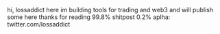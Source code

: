hi, lossaddict here
im building tools for trading and web3 and will publish some here
thanks for reading
99.8% shitpost 0.2% aplha: twitter.com/lossaddict
